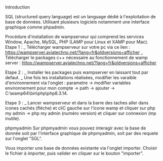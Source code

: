 Introduction 
	
SQL (structured query language) est un language dédié à l'exploitation de base de données. Utilisant plusieurs logiciels notamment une interface graphique comme phpadmin.

Procédure d'installation de wampserveur qui comprend les services Window, Apache, MySQL, PHP (LAMP pour Linux et XAMP pour Mac).
Etape 1 :
	_ Télécharger wampserveur sur votre pc via ce lien : https://wampserver.aviatechno.net/?lang=fr&oldversions=afficher
	_ Télécharger le packages c++ nécessaire au fonctionnement de wamp server : https://wampserver.aviatechno.net/?lang=fr&oldversions=afficher

Etape 2 :
	_ Installer les packages puis wampserver en laissant tout par defaut.
	_ Une fois les installations réalisées, modifier les varaible d'environnement via l'onglet :
 		parametre -> modifier variables environnement pour mon compte -> path -> ajouter -> C:\wamp64\bin\php\php8.3.14.

Etape 3 :
	_ Lancer wampserveur et dans la barre des taches aller dans icones cachés (fléche) et cliC gauche sur l'icone wamp et cliquer sur php my admin -> php my admin (numéro version) et cliquer sur connexion (mp inutile).

phpmyadmin
Sur phpmyadmin vous pouvez interagir avec la base de donnée soit par l'interface graphique de phpmyadmin, soit par des requete sur l'onglet "SGL".

Vous importer une base de données existante via l'onglet importer. Choisir le fichier à importer, puis valider en cliquer sur le bouton "importer".


